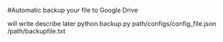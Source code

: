 #Automatic backup your file to Google Drive

will write describe later
python backup.py path/configs/config_file.json /path/backupfile.txt